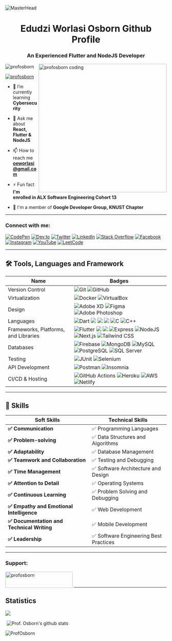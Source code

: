 ![MasterHead](https://blog.bit.ai/wp-content/uploads/2018/09/How-to-Embed-GitHub-Gists-in-Your-Documents-Blog-Banner.png)

<h1 align="center">Edudzi Worlasi Osborn Github Profile</h1>

<h3 align="center">An Experienced Flutter and NodeJS Developer</h3>

<img align="right" alt="profosborn coding" width="400" src="https://cdn.dribbble.com/users/1162077/screenshots/3848914/programmer.gif">

<p align="left"> <img src="https://komarev.com/ghpvc/?username=profosborn&label=Profile%20views&color=0e75b6&style=flat" alt="profosborn" /> </p>

<p align="left"> <a href="https://twitter.com/profosborn" target="blank"><img src="https://img.shields.io/twitter/follow/profosborn?logo=twitter&style=for-the-badge" alt="profosborn" /></a> </p>

- 🌱 I’m currently learning **Cybersecurity**

- 💬 Ask me about **React, Flutter & NodeJS**

- 📫 How to reach me **oeworlasi@gmail.com**

- ⚡ Fun fact **I'm enrolled in ALX Software Engineering Cohort 13**

-  🔭 I'm a member of **Google Developer Group, KNUST Chapter**

<hr>

<h3 align="left">Connect with me:</h3>

[![CodePen](https://img.shields.io/badge/CodePen-000000?style=for-the-badge&logo=codepen&logoColor=white)](https://codepen.io/profosborn)
[![Dev.to](https://img.shields.io/badge/Dev.to-0A0A0A?style=for-the-badge&logo=dev.to&logoColor=white)](https://dev.to/profosborn)
[![Twitter](https://img.shields.io/badge/Twitter-1DA1F2?style=for-the-badge&logo=twitter&logoColor=white)](https://twitter.com/profosborn)
[![LinkedIn](https://img.shields.io/badge/LinkedIn-0A66C2?style=for-the-badge&logo=linkedin&logoColor=white)](https://linkedin.com/in/profosborn)
[![Stack Overflow](https://img.shields.io/badge/Stack%20Overflow-FE7A16?style=for-the-badge&logo=stackoverflow&logoColor=white)](https://stackoverflow.com/users/11410704)
[![Facebook](https://img.shields.io/badge/Facebook-1877F2?style=for-the-badge&logo=facebook&logoColor=white)](https://fb.com/profosborn)
[![Instagram](https://img.shields.io/badge/Instagram-E4405F?style=for-the-badge&logo=instagram&logoColor=white)](https://instagram.com/profosborn)
[![YouTube](https://img.shields.io/badge/YouTube-FF0000?style=for-the-badge&logo=youtube&logoColor=white)](https://www.youtube.com/c/code%20with%20prof%20osborn)
[![LeetCode](https://img.shields.io/badge/LeetCode-FFA116?style=for-the-badge&logo=leetcode&logoColor=white)](https://www.leetcode.com/profosborn)

<hr>

## 🛠 Tools, Languages and Framework

| Name        | Badges                                                   |
| --------------- | ---------------------------------------------------------------------------------------- |
| Version Control | ![Git](https://img.shields.io/badge/Git-F05032?style=for-the-badge&logo=git&logoColor=white) ![GitHub](https://img.shields.io/badge/GitHub-181717?style=for-the-badge&logo=github&logoColor=white) |
| Virtualization  | ![Docker](https://img.shields.io/badge/Docker-%230db7ed.svg?style=for-the-badge&logo=docker&logoColor=white) ![VirtualBox](https://img.shields.io/badge/VirtualBox-183A61?style=for-the-badge&logo=virtualbox&logoColor=white) |
| Design          | ![Adobe XD](https://img.shields.io/badge/Adobe%20XD-470137?style=for-the-badge&logo=Adobe%20XD&logoColor=#FF61F6) ![Figma](https://img.shields.io/badge/figma-%23F24E1E.svg?style=for-the-badge&logo=figma&logoColor=white) ![Adobe Photoshop](https://img.shields.io/badge/Adobe%20Photoshop-31A8FF?style=for-the-badge&logo=adobephotoshop&logoColor=white) |
| Languages       | ![Dart](https://img.shields.io/badge/dart-%230175C2.svg?style=for-the-badge&logo=dart&logoColor=white) <img src="https://img.shields.io/badge/JavaScript-323330?style=for-the-badge&logo=javascript&logoColor=F7DF1E" /> <img src="https://img.shields.io/badge/CSS3-1572B6?style=for-the-badge&logo=css3&logoColor=white" /> <img src="https://img.shields.io/badge/HTML5-E34F26?style=for-the-badge&logo=html5&logoColor=white" /> ![C](https://img.shields.io/badge/c-%2300599C.svg?style=for-the-badge&logo=c&logoColor=white) ![C++](https://img.shields.io/badge/C++-%2300599C.svg?style=for-the-badge&logo=c%2B%2B&logoColor=white) |
| Frameworks, Platforms, and Libraries | ![Flutter](https://img.shields.io/badge/Flutter-%2302569B.svg?style=for-the-badge&logo=Flutter&logoColor=white) <img src="https://img.shields.io/badge/Bootstrap-563D7C?style=for-the-badge&logo=bootstrap&logoColor=white" /> <img src="https://img.shields.io/badge/React-20232A?style=for-the-badge&logo=react&logoColor=61DAFB" /> ![Express](https://img.shields.io/badge/Express-000?style=for-the-badge&logo=express&logoColor=white) ![NodeJS](https://img.shields.io/badge/node.js-6DA55F?style=for-the-badge&logo=node.js&logoColor=white) ![Next.js](https://img.shields.io/badge/Next.js-%23000000.svg?style=for-the-badge&logo=nextdotjs&logoColor=white) ![Tailwind CSS](https://img.shields.io/badge/Tailwind%20CSS-38B2AC?style=for-the-badge&logo=tailwind-css&logoColor=white) |
| Databases       | ![Firebase](https://img.shields.io/badge/firebase-%23039BE5.svg?style=for-the-badge&logo=firebase) ![MongoDB](https://img.shields.io/badge/MongoDB-%234ea94b.svg?style=for-the-badge&logo=mongodb&logoColor=white) ![MySQL](https://img.shields.io/badge/mysql-%2300f.svg?style=for-the-badge&logo=mysql&logoColor=white) ![PostgreSQL](https://img.shields.io/badge/PostgreSQL-336791?style=for-the-badge&logo=postgresql&logoColor=white) ![SQL Server](https://img.shields.io/badge/Microsoft%20SQL%20Server-CC2927?style=for-the-badge&logo=microsoftsqlserver&logoColor=white) |
| Testing         | ![JUnit](https://img.shields.io/badge/JUnit-25A162?style=for-the-badge&logo=junit5&logoColor=white) ![Selenium](https://img.shields.io/badge/Selenium-43B02A?style=for-the-badge&logo=selenium&logoColor=white) |
| API Development | ![Postman](https://img.shields.io/badge/Postman-FF6C37?style=for-the-badge&logo=postman&logoColor=white) ![Insomnia](https://img.shields.io/badge/Insomnia-5849BE?style=for-the-badge&logo=insomnia&logoColor=white) |
| CI/CD & Hosting | ![GitHub Actions](https://img.shields.io/badge/github%20actions-%232671E5.svg?style=for-the-badge&logo=githubactions&logoColor=white) ![Heroku](https://img.shields.io/badge/heroku-%23430098.svg?style=for-the-badge&logo=heroku&logoColor=white) ![AWS](https://img.shields.io/badge/AWS-%23FF9900.svg?style=for-the-badge&logo=amazon-aws&logoColor=white) ![Netlify](https://img.shields.io/badge/netlify-%23000000.svg?style=for-the-badge&logo=netlify&logoColor=#00C7B7) |

<hr>

## 👔 Skills

Soft Skills | Technical Skills
--- | --- 
**✅ Communication**  | ✅ Programming Languages
**✅ Problem-solving** | ✅ Data Structures and Algorithms
**✅ Adaptability** | ✅ Database Management
**✅ Teamwork and Collaboration** | ✅ Testing and Debugging
**✅ Time Management** | ✅ Software Architecture and Design
**✅ Attention to Detail** | ✅ Operating Systems
**✅ Continuous Learning** | ✅ Problem Solving and Debugging
**✅ Empathy and Emotional Intelligence** | ✅ Web Development
**✅ Documentation and Technical Writing** | ✅ Mobile Development
**✅ Leadership** | ✅ Software Engineering Best Practices

<hr>

<h3 align="left">Support:</h3>
<p><a href="https://www.buymeacoffee.com/profosborn"> <img align="left" src="https://cdn.buymeacoffee.com/buttons/v2/default-yellow.png" height="50" width="210" alt="profosborn" /></a></p><br><br>

<hr>

 ## Statistics
 
<p><img align="center" src="https://github-readme-stats.vercel.app/api/top-langs/?username=profosborn&show_icons=true&layout=compact&theme=dark&hide_border=false" /></p>

<p>&nbsp;<img align="center" src="https://github-readme-stats.vercel.app/api?username=profosborn&show_icons=true&include_all_commits=true&count_private=true&layout=compact&theme=dark&hide_border=false&border_radius=2&hide=contribs" alt="Prof. Osborn's github stats" /></p>

<p><img align="center" src="https://github-readme-streak-stats.herokuapp.com/?user=profosborn&theme=dark" alt="ProfOsborn" /></p>
